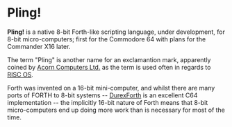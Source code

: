 Pling!
================================================================================
__Pling!__ is a native 8-bit Forth-like scripting language, under development, for 8-bit micro-computers; first for the Commodore 64 with plans for the Commander X16 later.

The term "Pling" is another name for an exclamantion mark, apparently coined by [Acorn Computers Ltd.](https://en.wikipedia.org/wiki/Acorn_Computers) as the term is used often in regards to [RISC OS](https://en.wikipedia.org/wiki/RISC_OS).

Forth was invented on a 16-bit mini-computer, and whilst there are many ports of FORTH to 8-bit systems -- [DurexForth](https://github.com/jkotlinski/durexforth) is an excellent C64 implementation -- the implicitly 16-bit nature of Forth  means that 8-bit micro-computers end up doing more work than is necessary for most of the time.
